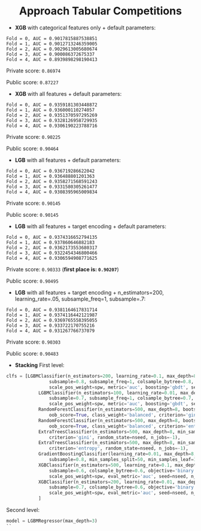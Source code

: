 # <center> Approach Tabular Competitions
- **XGB** with categorical features only + default parameters:
```
Fold = 0, AUC = 0.9017815887538851
Fold = 1, AUC = 0.9012713246359005
Fold = 2, AUC = 0.9029613005680674
Fold = 3, AUC = 0.900086372675337
Fold = 4, AUC = 0.8939898298190413
```
Private score: `0.86974`
  
Public score: `0.87227`
  
- **XGB** with all features + default parameters:
```
Fold = 0, AUC = 0.9359181303448872
Fold = 1, AUC = 0.936000110274057
Fold = 2, AUC = 0.9351370597295269
Fold = 3, AUC = 0.9328126958729935
Fold = 4, AUC = 0.9306190223788716
```
Private score: `0.90225`

Public score: `0.90464`

- **LGB** with all features + default parameters:
```
Fold = 0, AUC = 0.936719286622042
Fold = 1, AUC = 0.936488801201363
Fold = 2, AUC = 0.9358271568591243
Fold = 3, AUC = 0.9331580305261477
Fold = 4, AUC = 0.9308395965009834
```
Private score: `0.90145`

Public score: `0.90145`

- **LGB** with all features + target encoding + default parameters:
```
Fold = 0, AUC = 0.9374316652794135
Fold = 1, AUC = 0.937860646882183
Fold = 2, AUC = 0.9362173553680317
Fold = 3, AUC = 0.9322454346800466
Fold = 4, AUC = 0.9306594908771625
```
Private score: `0.90333` (**first place is: `0.90207`**)

Public score: `0.90495`

- **LGB** with all features + target encoding +  n_estimators=200, learning_rate=.05, subsample_freq=1, subsample=.7:
```
Fold = 0, AUC = 0.9381164617831714
Fold = 1, AUC = 0.9374116442121987
Fold = 2, AUC = 0.9369765558395055
Fold = 3, AUC = 0.933722170755216
Fold = 4, AUC = 0.931267766737079
```
Private score: `0.90303`

Public score: `0.90483`

- **Stacking** 
First level:
```python
clfs = [LGBMClassifier(n_estimators=200, learning_rate=0.1, max_depth=8, num_leaves=51, min_child_weight=2.5,
                subsample=0.8, subsample_freq=1, colsample_bytree=0.8, objective='binary', reg_alpha=1e-05, reg_lambda=0.8,
                scale_pos_weight=spw, metric='auc', boosting='gbdt', seed=nseed, n_jobs=-1),
            LGBMClassifier(n_estimators=100, learning_rate=0.01, max_depth=8, num_leaves=51, min_child_weight=2.5,
                subsample=0.7, subsample_freq=1, colsample_bytree=0.7, objective='binary', reg_alpha=1e-05, reg_lambda=1,
                scale_pos_weight=spw, metric='auc', boosting='gbdt', seed=nseed, n_jobs=-1),
            RandomForestClassifier(n_estimators=500, max_depth=8, bootstrap=True, min_samples_leaf=50, 
                oob_score=True, class_weight='balanced', criterion='gini', random_state=nseed, n_jobs=-1),
            RandomForestClassifier(n_estimators=500, max_depth=8, bootstrap=True, min_samples_leaf=50, 
                oob_score=True, class_weight='balanced', criterion='entropy', random_state=nseed, n_jobs=-1),
            ExtraTreesClassifier(n_estimators=500, max_depth=8, min_samples_leaf=50, class_weight='balanced', 
                criterion='gini', random_state=nseed, n_jobs=-1),
            ExtraTreesClassifier(n_estimators=500, max_depth=8, min_samples_leaf=50, class_weight='balanced', 
                criterion='entropy', random_state=nseed, n_jobs=-1),
            GradientBoostingClassifier(learning_rate=0.01, max_depth=8, max_features='sqrt', n_estimators=500,
                subsample=0.8, min_samples_split=50, min_samples_leaf=10, random_state=nseed),
            XGBClassifier(n_estimators=500, learning_rate=0.1, max_depth=6, min_child_weight=4.5, gamma=0.5,
                subsample=0.6, colsample_bytree=0.6, objective='binary:logistic', reg_alpha=1e-05, reg_lambda=1,
                scale_pos_weight=spw, eval_metric='auc', seed=nseed, n_jobs=-1),
            XGBClassifier(n_estimators=200, learning_rate=0.01, max_depth=8, min_child_weight=2.5, gamma=0.1,
                subsample=0.7, colsample_bytree=0.6, objective='binary:logistic', reg_alpha=1e-05, reg_lambda=1,
                scale_pos_weight=spw, eval_metric='auc', seed=nseed, n_jobs=-1)
            ]
```
Second level:
```python
model = LGBMRegressor(max_depth=3)
``
